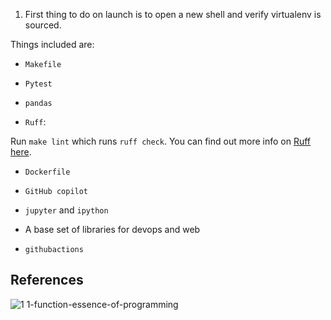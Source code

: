 
1. First thing to do on launch is to open a new shell and verify virtualenv is sourced.

Things included are:

* `Makefile`

* `Pytest`

* `pandas`

* `Ruff`:  

Run `make lint` which runs `ruff check`.  You can find out more info on [Ruff here](https://github.com/astral-sh/ruff).

* `Dockerfile`

* `GitHub copilot`

* `jupyter` and `ipython` 

* A base set of libraries for devops and web

* `githubactions`

## References

![1 1-function-essence-of-programming](https://github.com/nogibjj/python-ruff-template/assets/58792/f7f33cd3-cff5-4014-98ea-09b6a29c7557)



